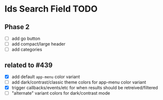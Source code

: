 # Ids Search Field TODO

## Phase 2
- [ ] add go button
- [ ] add compact/large header
- [ ] add categories

## related to #439
- [x] add default `app-menu` color variant
- [ ] add dark/contrast/classic theme colors for app-menu color variant
- [x] trigger callbacks/events/etc for when results should be retreived/filtered
- [ ] "alternate" variant colors for dark/contrast mode
